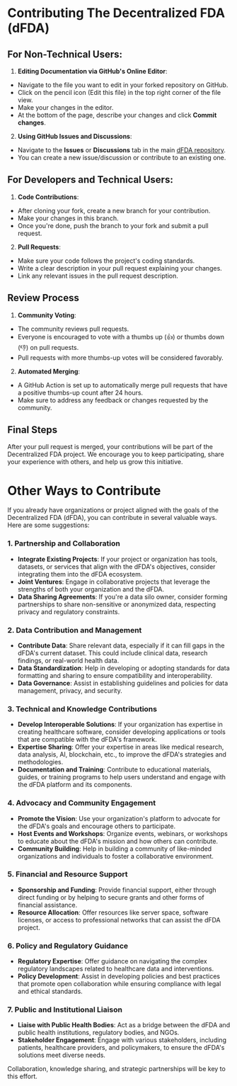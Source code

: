 # Contributing The Decentralized FDA (dFDA)

## For Non-Technical Users:

1. **Editing Documentation via GitHub's Online Editor**:
  - Navigate to the file you want to edit in your forked repository on GitHub.
  - Click on the pencil icon (Edit this file) in the top right corner of the file view.
  - Make your changes in the editor.
  - At the bottom of the page, describe your changes and click **Commit changes**.

2. **Using GitHub Issues and Discussions**:
  - Navigate to the **Issues** or **Discussions** tab in the main [dFDA repository](https://github.com/decentralized-fda/decentralized-fda).
  - You can create a new issue/discussion or contribute to an existing one.

## For Developers and Technical Users:

1. **Code Contributions**:
  - After cloning your fork, create a new branch for your contribution.
  - Make your changes in this branch.
  - Once you're done, push the branch to your fork and submit a pull request.

2. **Pull Requests**:
  - Make sure your code follows the project's coding standards.
  - Write a clear description in your pull request explaining your changes.
  - Link any relevant issues in the pull request description.

## Review Process

1. **Community Voting**:
  - The community reviews pull requests.
  - Everyone is encouraged to vote with a thumbs up (👍) or thumbs down (👎) on pull requests.
  - Pull requests with more thumbs-up votes will be considered favorably.

2. **Automated Merging**:
  - A GitHub Action is set up to automatically merge pull requests that have a positive thumbs-up count after 24 hours.
  - Make sure to address any feedback or changes requested by the community.

## Final Steps

After your pull request is merged, your contributions will be part of the Decentralized FDA project. We encourage you to keep participating, share your experience with others, and help us grow this initiative.

# Other Ways to Contribute

If you already have organizations or project aligned with the goals of the Decentralized FDA (dFDA), you can contribute in several valuable ways. Here are some suggestions:

### 1. Partnership and Collaboration
- **Integrate Existing Projects**: If your project or organization has tools, datasets, or services that align with the dFDA's objectives, consider integrating them into the dFDA ecosystem.
- **Joint Ventures**: Engage in collaborative projects that leverage the strengths of both your organization and the dFDA.
- **Data Sharing Agreements**: If you're a data silo owner, consider forming partnerships to share non-sensitive or anonymized data, respecting privacy and regulatory constraints.

### 2. Data Contribution and Management
- **Contribute Data**: Share relevant data, especially if it can fill gaps in the dFDA's current dataset. This could include clinical data, research findings, or real-world health data.
- **Data Standardization**: Help in developing or adopting standards for data formatting and sharing to ensure compatibility and interoperability.
- **Data Governance**: Assist in establishing guidelines and policies for data management, privacy, and security.

### 3. Technical and Knowledge Contributions
- **Develop Interoperable Solutions**: If your organization has expertise in creating healthcare software, consider developing applications or tools that are compatible with the dFDA's framework.
- **Expertise Sharing**: Offer your expertise in areas like medical research, data analysis, AI, blockchain, etc., to improve the dFDA's strategies and methodologies.
- **Documentation and Training**: Contribute to educational materials, guides, or training programs to help users understand and engage with the dFDA platform and its components.

### 4. Advocacy and Community Engagement
- **Promote the Vision**: Use your organization's platform to advocate for the dFDA's goals and encourage others to participate.
- **Host Events and Workshops**: Organize events, webinars, or workshops to educate about the dFDA's mission and how others can contribute.
- **Community Building**: Help in building a community of like-minded organizations and individuals to foster a collaborative environment.

### 5. Financial and Resource Support
- **Sponsorship and Funding**: Provide financial support, either through direct funding or by helping to secure grants and other forms of financial assistance.
- **Resource Allocation**: Offer resources like server space, software licenses, or access to professional networks that can assist the dFDA project.

### 6. Policy and Regulatory Guidance
- **Regulatory Expertise**: Offer guidance on navigating the complex regulatory landscapes related to healthcare data and interventions.
- **Policy Development**: Assist in developing policies and best practices that promote open collaboration while ensuring compliance with legal and ethical standards.

### 7. Public and Institutional Liaison
- **Liaise with Public Health Bodies**: Act as a bridge between the dFDA and public health institutions, regulatory bodies, and NGOs.
- **Stakeholder Engagement**: Engage with various stakeholders, including patients, healthcare providers, and policymakers, to ensure the dFDA's solutions meet diverse needs.

Collaboration, knowledge sharing, and strategic partnerships will be key to this effort.

